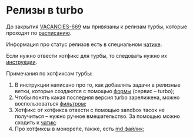 # Релизы в turbo

До закрытия [VACANCIES-669](https://st.yandex-team.ru/VACANCIES-669) мы привязаны к релизам турбы, которые проходят по [расписанию](https://wiki.yandex-team.ru/turbo/front/Relizy/#poleznajainformacijaorelizax).

Информация про статус релизов есть в специальном [чатике](https://t.me/joinchat/-wpThHH9m6swZmQy).

Если нужно отвести хотфикс для турбы, то следовать нужно их [инструкции](https://wiki.yandex-team.ru/turbo/front/docs/how-to/#pravilnyjjsposob).

Примечания по хотфиксам турбы:
1. В инструкции написано про то, как добавлять задачи в релизные ветки, которые создаются с помощью [формы](https://forms.yandex-team.ru/surveys/50569/) (сервис – turbo);
1. Чтобы понять какая последняя версия turbo зарелижена, можно воспользоваться [фильтром](https://st.yandex-team.ru/SEAREL/order:updated:false/filter?tags=turbo-templates);
1. Хотфикс от хотфикса отвести с помощью sandbox тасок не получиться – нужно ручное вмешательство. За помощью можно сходить к [чатик](https://t.me/joinchat/-wpThHH9m6swZmQy);
1. Про хотфиксы в монорепе, также, есть [md файлик](https://a.yandex-team.ru/arc/trunk/arcadia/frontend/docs/faq/release-workflow.md);
